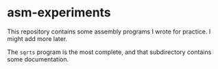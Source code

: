 # asm-experiments

This repository contains some assembly programs I wrote for practice. I might add more later.

The `sqrts` program is the most complete, and that subdirectory contains some documentation.
